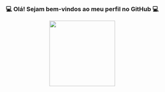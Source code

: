 <div align="center">
<h3> 💻 Olá! Sejam bem-vindos ao meu perfil no GitHub 💻</h3>
</div>
<div align="center">
  <a href="https://github.com/JoaoAlfreedo">
  <img height="180em" src="https://github-readme-stats.vercel.app/api?username=JoaoAlfreedo&show_icons=true&theme=react&include_all_commits=true&count_private=true"/>
</div>
